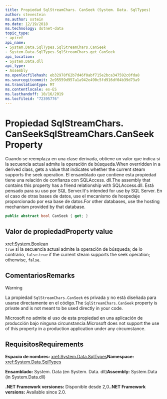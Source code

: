 ```yaml
---
title: Propiedad SqlStreamChars. CanSeek (System. Data. SqlTypes)
author: stevestein
ms.author: sstein
ms.date: 12/19/2018
ms.technology: dotnet-data
topic_type:
- apiref
api_name:
- System.Data.SqlTypes.SqlStreamChars.CanSeek
- System.Data.SqlTypes.SqlStreamChars.get_CanSeek
api_location:
- System.Data.dll
api_type:
- Assembly
ms.openlocfilehash: eb32978f62b7d46f0abf715e2bca347592c0fda8
ms.sourcegitcommit: 2e95559d957a1a942e490c5fd916df04b39d73a9
ms.translationtype: MT
ms.contentlocale: es-ES
ms.lasthandoff: 10/16/2019
ms.locfileid: "72395776"
---
```

# <a name="sqlstreamcharscanseek-property"></a><span data-ttu-id="c0365-102">Propiedad SqlStreamChars. CanSeek</span><span class="sxs-lookup"><span data-stu-id="c0365-102">SqlStreamChars.CanSeek Property</span></span>

<span data-ttu-id="c0365-103">Cuando se reemplaza en una clase derivada, obtiene un valor que indica si la secuencia actual admite la operación de búsqueda.</span><span class="sxs-lookup"><span data-stu-id="c0365-103">When overridden in a derived class, gets a value that indicates whether the current steam supports the seek operation.</span></span> <span data-ttu-id="c0365-104">El ensamblado que contiene esta propiedad tiene una relación de confianza con SQLAccess. dll.</span><span class="sxs-lookup"><span data-stu-id="c0365-104">The assembly that contains this property has a friend relationship with SQLAccess.dll.</span></span> <span data-ttu-id="c0365-105">Está pensado para su uso por SQL Server.</span><span class="sxs-lookup"><span data-stu-id="c0365-105">It's intended for use by SQL Server.</span></span> <span data-ttu-id="c0365-106">En el caso de otras bases de datos, use el mecanismo de hospedaje proporcionado por esa base de datos.</span><span class="sxs-lookup"><span data-stu-id="c0365-106">For other databases, use the hosting mechanism provided by that database.</span></span>

```csharp
public abstract bool CanSeek { get; }
```

## <a name="property-value"></a><span data-ttu-id="c0365-107">Valor de propiedad</span><span class="sxs-lookup"><span data-stu-id="c0365-107">Property value</span></span>

<xref:System.Boolean>\
<span data-ttu-id="c0365-108">`true` si la secuencia actual admite la operación de búsqueda; de lo contrario, `false`.</span><span class="sxs-lookup"><span data-stu-id="c0365-108">`true` if the current steam supports the seek operation; otherwise, `false`.</span></span>

## <a name="remarks"></a><span data-ttu-id="c0365-109">Comentarios</span><span class="sxs-lookup"><span data-stu-id="c0365-109">Remarks</span></span>

> [!WARNING]
> <span data-ttu-id="c0365-110">La propiedad `SqlStreamChars.CanSeek` es privada y no está diseñada para usarse directamente en el código.</span><span class="sxs-lookup"><span data-stu-id="c0365-110">The `SqlStreamChars.CanSeek` property is private and is not meant to be used directly in your code.</span></span>
>
> <span data-ttu-id="c0365-111">Microsoft no admite el uso de esta propiedad en una aplicación de producción bajo ninguna circunstancia.</span><span class="sxs-lookup"><span data-stu-id="c0365-111">Microsoft does not support the use of this property in a production application under any circumstance.</span></span>

## <a name="requirements"></a><span data-ttu-id="c0365-112">Requisitos</span><span class="sxs-lookup"><span data-stu-id="c0365-112">Requirements</span></span>

<span data-ttu-id="c0365-113">**Espacio de nombres:** <xref:System.Data.SqlTypes></span><span class="sxs-lookup"><span data-stu-id="c0365-113">**Namespace:** <xref:System.Data.SqlTypes></span></span>

<span data-ttu-id="c0365-114">**Ensamblado:** System. Data (en System. Data. dll)</span><span class="sxs-lookup"><span data-stu-id="c0365-114">**Assembly:** System.Data (in System.Data.dll)</span></span>

<span data-ttu-id="c0365-115">**.NET Framework versiones:** Disponible desde 2,0.</span><span class="sxs-lookup"><span data-stu-id="c0365-115">**.NET Framework versions:** Available since 2.0.</span></span>
